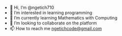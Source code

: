 - 👋 Hi, I’m @ngetich710
- 👀 I’m interested in learning programming
- 🌱 I’m currently learning Mathematics with Computing
- 💞️ I’m looking to collaborate on the platform
- 📫 How to reach me ngetichcode@gmail.com

<!---
ngetich710/ngetich710 is a ✨ special ✨ repository because its `README.md` (this file) appears on your GitHub profile.
You can click the Preview link to take a look at your changes.
--->
